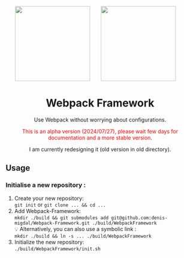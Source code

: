 <div align="center">
  <img width="200" height="200"
    src="https://worldvectorlogo.com/logos/html5-1.svg">
  <a href="https://github.com/webpack/webpack">
    <img width="200" height="200" vspace="" hspace="25"
      src="https://worldvectorlogo.com/logos/webpack.svg">
  </a>
  <h1>Webpack Framework</h1>

  <p>Use Webpack without worrying about configurations.</p>
  
  <p style="color:red">This is an alpha version (2024/07/27), please wait few days for documentation and a more stable version.</p>
  
  <p>I am currently redesigning it (old version in old directory).</p>
</div>

## Usage

### Initialise a new repository :

1. Create your new repository:<br/>
   `git init` or `git clone ... && cd ...`
2. Add Webpack-Framework:<br/>
   `mkdir ./build && git submodules add git@github.com:denis-migdal/Webpack-Framework.git ./build/WebpackFramework`<br/>
   💡 Alternatively, you can also use a symbolic link :<br/>
   `mkdir ./build && ln -s ... ./build/WebpackFramework`
3. Initialize the new repository:<br/>
   `./build/WebpackFramework/init.sh`